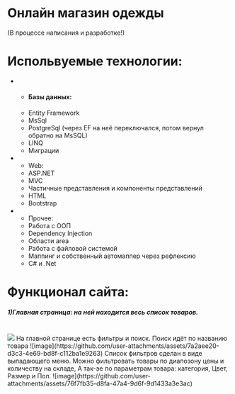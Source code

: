 <h1>Онлайн магазин одежды</h1>

(В процессе написания и разработке!)
  
<h1>Испольвуемые технологии:</h1>
<ul>
  <li>
    <ul>
       <li><h4>Базы данных:</h4></li>
      <li>Entity Framework</li>
      <li>MsSql</li>
      <li>PostgreSql (через EF на неё переключался, потом вернул обратно на MsSQL)</li>
      <li>LINQ</li>
      <li>Миграции</li>
    </ul>
  </li>
  <li>
    <ul>
      <li>Web:</li>
      <li>ASP.NET</li>
      <li>MVC</li>
      <li>Частичные представления и компоненты представлений</li>
      <li>HTML</li>
      <li>Bootstrap</li>
    </ul>
  </li>
  <li>
    <ul>
      <li>Прочее:</li>
      <li>Работа с ООП</li>
      <li>Dependency Injection</li>
      <li>Области area</li>
      <li>Работа с файловой системой</li>
      <li>Маппинг и собственный автомаппер через рефлексию</li>
      <li>C# и .Net</li>
    </ul>
  </li>
</ul>
<h1>Функционал сайта:</h1>
<h5>1)Главная страница: на ней находится весь список товаров. </h5><br/>
<img src="https://github.com/user-attachments/assets/2cf88a1f-0ed9-4ef4-9a91-2dc06146f27c" />
На главной странице есть фильтры и поиск. Поиск идёт по названию товара
![image](https://github.com/user-attachments/assets/7a2aee20-d3c3-4e69-bd8f-c112ba1e9263)
Список фильтров сделан в виде выпадающего меню. Можно фильтровать товары по диапозону цены и количеству на складе,
А так-эе по параметрам товара: категория, Цвет, Размер и Пол.  
![image](https://github.com/user-attachments/assets/76f7fb35-d8fa-47a4-9d6f-9d1433a3e3ac)


